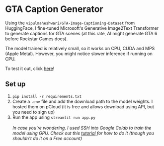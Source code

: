 # GTA Caption Generator

Using the `vipulmaheshwari/GTA-Image-Captioning-Dataset` from HuggingFace, I fine-tuned Microsoft's Generative Image2Text Transformer to generate captions for GTA scenes (at this rate, AI might generate GTA 6 before Rockstar Games does).

The model trained is relatively small, so it works on CPU, CUDA and MPS (Apple Metal). However, you might notice slower inference if running on CPU.

To test it out, click [here]()! 


## Set up
1. `pip install -r requirements.txt`
2. Create a `.env` file and add the download path to the model weights. I hosted them on pCloud (it is free and allows download using API, but you need to sign up)
3. Run the app using `streamlit run app.py`
<br><br>
<i>In case you're wondering, I used SSH into Google Colab to train the model using GPU. Check out this [tutorial](https://www.youtube.com/watch?v=wvDFNQNgqS8) for how to do it (though you shouldn't do it on a Free account)</i>